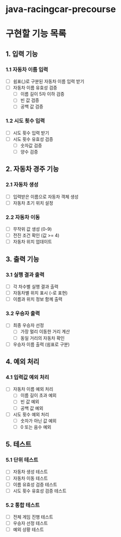 # java-racingcar-precourse

# 구현할 기능 목록

## 1. 입력 기능
### 1.1 자동차 이름 입력
- [ ] 쉼표(,)로 구분된 자동차 이름 입력 받기
- [ ] 자동차 이름 유효성 검증
    - [ ] 이름 길이 5자 이하 검증
    - [ ] 빈 값 검증
    - [ ] 공백 값 검증

### 1.2 시도 횟수 입력
- [ ] 시도 횟수 입력 받기
- [ ] 시도 횟수 유효성 검증
    - [ ] 숫자값 검증
    - [ ] 양수 검증

## 2. 자동차 경주 기능
### 2.1 자동차 생성
- [ ] 입력받은 이름으로 자동차 객체 생성
- [ ] 자동차 초기 위치 설정

### 2.2 자동차 이동
- [ ] 무작위 값 생성 (0-9)
- [ ] 전진 조건 확인 (값 >= 4)
- [ ] 자동차 위치 업데이트

## 3. 출력 기능
### 3.1 실행 결과 출력
- [ ] 각 차수별 실행 결과 출력
- [ ] 자동차별 위치 표시 (-로 표현)
- [ ] 이름과 위치 정보 함께 출력

### 3.2 우승자 출력
- [ ] 최종 우승자 선정
    - [ ] 가장 멀리 이동한 거리 계산
    - [ ] 동일 거리의 자동차 확인
- [ ] 우승자 이름 출력 (쉼표로 구분)

## 4. 예외 처리
### 4.1 입력값 예외 처리
- [ ] 자동차 이름 예외 처리
    - [ ] 이름 길이 초과 예외
    - [ ] 빈 값 예외
    - [ ] 공백 값 예외
- [ ] 시도 횟수 예외 처리
    - [ ] 숫자가 아닌 값 예외
    - [ ] 0 또는 음수 예외

## 5. 테스트
### 5.1 단위 테스트
- [ ] 자동차 생성 테스트
- [ ] 자동차 이동 테스트
- [ ] 이름 유효성 검증 테스트
- [ ] 시도 횟수 유효성 검증 테스트

### 5.2 통합 테스트
- [ ] 전체 게임 진행 테스트
- [ ] 우승자 선정 테스트
- [ ] 예외 상황 테스트
